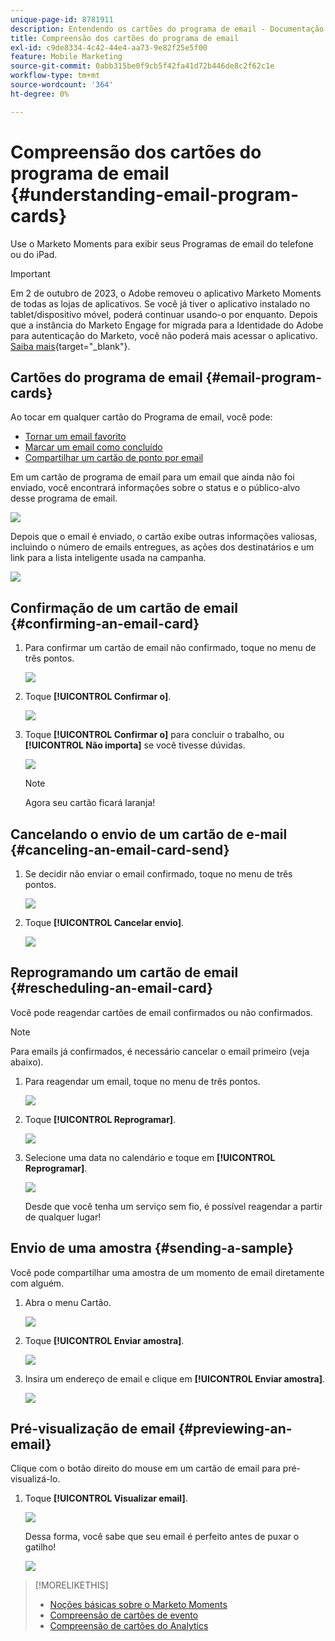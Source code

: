 ```yaml
---
unique-page-id: 8781911
description: Entendendo os cartões do programa de email - Documentação do Marketo - Documentação do produto
title: Compreensão dos cartões do programa de email
exl-id: c9de8334-4c42-44e4-aa73-9e82f25e5f00
feature: Mobile Marketing
source-git-commit: 0abb315be0f9cb5f42fa41d72b446de8c2f62c1e
workflow-type: tm+mt
source-wordcount: '364'
ht-degree: 0%

---
```


# Compreensão dos cartões do programa de email {#understanding-email-program-cards}

Use o Marketo Moments para exibir seus Programas de email do telefone ou do iPad.

>[!IMPORTANT]
>
>Em 2 de outubro de 2023, o Adobe removeu o aplicativo Marketo Moments de todas as lojas de aplicativos. Se você já tiver o aplicativo instalado no tablet/dispositivo móvel, poderá continuar usando-o por enquanto. Depois que a instância do Marketo Engage for migrada para a Identidade do Adobe para autenticação do Marketo, você não poderá mais acessar o aplicativo. [Saiba mais](https://nation.marketo.com/t5/product-discussions/marketo-events-app-and-marketo-moments-app-end-of-life/m-p/340712/highlight/true#M193869){target="_blank"}.

## Cartões do programa de email {#email-program-cards}

Ao tocar em qualquer cartão do Programa de email, você pode:

* [Tornar um email favorito](/help/marketo/product-docs/core-marketo-concepts/mobile-apps/marketo-moments/working-with-moments/creating-a-favorite.md)
* [Marcar um email como concluído](/help/marketo/product-docs/core-marketo-concepts/mobile-apps/marketo-moments/working-with-moments/marking-it-done.md)
* [Compartilhar um cartão de ponto por email](/help/marketo/product-docs/core-marketo-concepts/mobile-apps/marketo-moments/working-with-moments/sharing-a-moment.md)

Em um cartão de programa de email para um email que ainda não foi enviado, você encontrará informações sobre o status e o público-alvo desse programa de email.

![](assets/image2015-7-2-9-3a33-3a47.png)

Depois que o email é enviado, o cartão exibe outras informações valiosas, incluindo o número de emails entregues, as ações dos destinatários e um link para a lista inteligente usada na campanha.

![](assets/image2015-9-25-10-3a5-3a29.png)

## Confirmação de um cartão de email {#confirming-an-email-card}

1. Para confirmar um cartão de email não confirmado, toque no menu de três pontos.

   ![](assets/image2015-7-16-17-3a6-3a16.png)

1. Toque **[!UICONTROL Confirmar o]**.

   ![](assets/image2015-7-16-17-3a8-3a34.png)

1. Toque **[!UICONTROL Confirmar o]** para concluir o trabalho, ou **[!UICONTROL Não importa]** se você tivesse dúvidas.

   ![](assets/image2015-7-16-17-3a12-3a18.png)

   >[!NOTE]
   >
   >Agora seu cartão ficará laranja!

## Cancelando o envio de um cartão de e-mail {#canceling-an-email-card-send}

1. Se decidir não enviar o email confirmado, toque no menu de três pontos.

   ![](assets/image2015-7-17-9-3a50-3a49.png)

1. Toque **[!UICONTROL Cancelar envio]**.

   ![](assets/image2015-7-17-9-3a52-3a54.png)

## Reprogramando um cartão de email {#rescheduling-an-email-card}

Você pode reagendar cartões de email confirmados ou não confirmados.

>[!NOTE]
>
>Para emails já confirmados, é necessário cancelar o email primeiro (veja abaixo).

1. Para reagendar um email, toque no menu de três pontos.

   ![](assets/image2015-7-17-9-3a58-3a44.png)

1. Toque **[!UICONTROL Reprogramar]**.

   ![](assets/image2015-7-17-10-3a0-3a32.png)

1. Selecione uma data no calendário e toque em **[!UICONTROL Reprogramar]**.

   ![](assets/image2015-7-17-10-3a5-3a55.png)

   Desde que você tenha um serviço sem fio, é possível reagendar a partir de qualquer lugar!

## Envio de uma amostra {#sending-a-sample}

Você pode compartilhar uma amostra de um momento de email diretamente com alguém.

1. Abra o menu Cartão.

   ![](assets/image2015-7-14-16-3a44-3a7.png)

1. Toque **[!UICONTROL Enviar amostra]**.

   ![](assets/image2015-7-14-16-3a40-3a54.png)

1. Insira um endereço de email e clique em **[!UICONTROL Enviar amostra]**.

   ![](assets/image2015-7-14-17-3a2-3a32.png)

## Pré-visualização de email {#previewing-an-email}

Clique com o botão direito do mouse em um cartão de email para pré-visualizá-lo.

1. Toque **[!UICONTROL Visualizar email]**.

   ![](assets/image2015-7-14-16-3a42-3a21.png)

   Dessa forma, você sabe que seu email é perfeito antes de puxar o gatilho!

   ![](assets/image2015-6-30-11-3a15-3a22.png)

>[!MORELIKETHIS]
>
>* [Noções básicas sobre o Marketo Moments](/help/marketo/product-docs/core-marketo-concepts/mobile-apps/marketo-moments/understanding-moments/understanding-marketo-moments.md)
>* [Compreensão de cartões de evento](/help/marketo/product-docs/core-marketo-concepts/mobile-apps/marketo-moments/understanding-moments/understanding-event-cards.md)
>* [Compreensão de cartões do Analytics](/help/marketo/product-docs/core-marketo-concepts/mobile-apps/marketo-moments/understanding-moments/understanding-analytics-cards.md)
